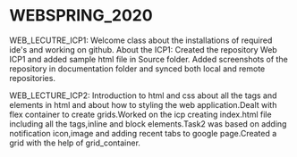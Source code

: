 # WEBSPRING_2020
WEB_LECUTRE_ICP1:
     Welcome class about the installations of required ide's and working on github.
About the ICP1: 
     Created the repository Web ICP1 and added sample html file in Source folder.
     Added screenshots of the repository in documentation folder and synced both local and remote repositories.
     
 WEB_LECTURE_ICP2:
     Introduction to html and css about all the tags and elements in html and about how to styling the web application.Dealt with flex container to create grids.Worked on the icp creating index.html file including all the tags,inline and block elements.Task2 was based on adding notification icon,image and adding recent tabs to google page.Created a grid with the help of grid_container.
